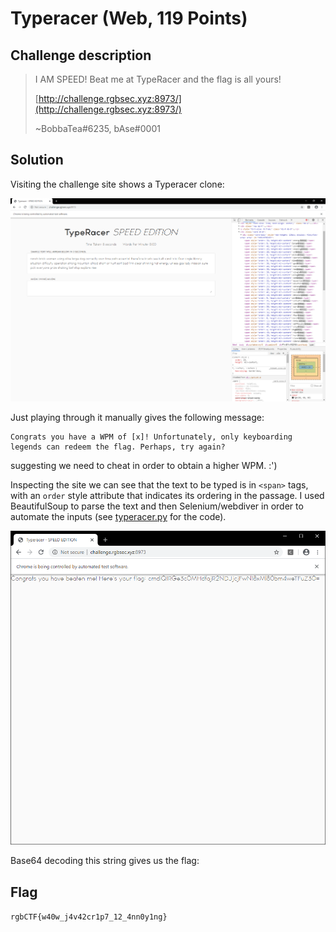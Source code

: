 # Typeracer (Web, 119 Points)

## Challenge description

> I AM SPEED! Beat me at TypeRacer and the flag is all yours!
>
> [http://challenge.rgbsec.xyz:8973/](http://challenge.rgbsec.xyz:8973/)
>
> ~BobbaTea#6235, bAse#0001


## Solution

Visiting the challenge site shows a Typeracer clone:

![ss1](images/ss1.png)

Just playing through it manually gives the following message:
```
Congrats you have a WPM of [x]! Unfortunately, only keyboarding legends can redeem the flag. Perhaps, try again?
```

suggesting we need to cheat in order to obtain a higher WPM. :') 

Inspecting the site we can see that the text to be typed is in `<span>` tags, with an `order` style attribute that indicates its ordering in the passage. I used BeautifulSoup to parse the text and then Selenium/webdiver in order to automate the inputs (see [typeracer.py](typeracer.py) for the code).

![ss2](images/ss2.png)

Base64 decoding this string gives us the flag:

## Flag
```rgbCTF{w40w_j4v42cr1p7_12_4nn0y1ng}```